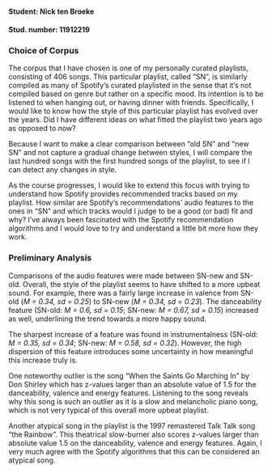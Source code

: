 #### Student: Nick ten Broeke
#### Stud. number: 11912219

### Choice of Corpus

The corpus that I have chosen is one of my personally curated playlists, consisting of 406 songs. This particular playlist, called “SN”, is similarly compiled as many of Spotify’s curated playlisted in the sense that it’s not compiled based on genre but rather on a specific mood. Its intention is to be listened to when hanging out, or having dinner with friends. Specifically, I would like to know how the style of this particular playlist has evolved over the years. Did I have different ideas on what fitted the playlist two years ago as opposed to now?

Because I want to make a clear comparison between “old SN” and “new SN” and not capture a gradual change between styles, I will compare the last hundred songs with the first hundred songs of the playlist, to see if I can detect any changes in style. 

As the course progresses, I would like to extend this focus with trying to understand how Spotify provides recommended tracks based on my playlist. How similar are Spotify’s recommendations’ audio features to the ones in “SN” and which tracks would I judge to be a good (or bad) fit and why? I’ve always been fascinated with the Spotify recommendation algorithms and I would love to try and understand a little bit more how they work.

### Preliminary Analysis

Comparisons of the audio features were made between SN-new and SN-old. Overall, the style of the playlist seems to have shifted to a more upbeat sound. For example, there was a fairly large increase in valence from SN-old (*M = 0.34, sd = 0.25*) to SN-new (*M = 0.34, sd = 0.23*). The danceability feature (SN-old: *M = 0.6, sd = 0.15*; SN-new: *M = 0.67, sd = 0.15*) increased as well, underlining the trend towards a more happy sound.

The sharpest increase of a feature was found in instrumentalness (SN-old: *M = 0.35, sd = 0.34*; SN-new: *M = 0.58, sd = 0.32*). However, the high dispersion of this feature introduces some uncertainty in how meaningful this increase truly is. 

One noteworthy outlier is the song “When the Saints Go Marching In” by Don Shirley which has z-values larger than an absolute value of 1.5 for the danceability, valence and energy features. Listening to the song reveals why this song is such an outlier as it is a slow and melancholic piano song, which is not very typical of this overall more upbeat playlist. 

Another atypical song in the playlist is the 1997 remastered Talk Talk song “the Rainbow”. This theatrical slow-burner also scores z-values larger than absolute value 1.5 on the danceability, valence and energy features. Again, I very much agree with the Spotify algorithms that this can be considered an atypical song.  

